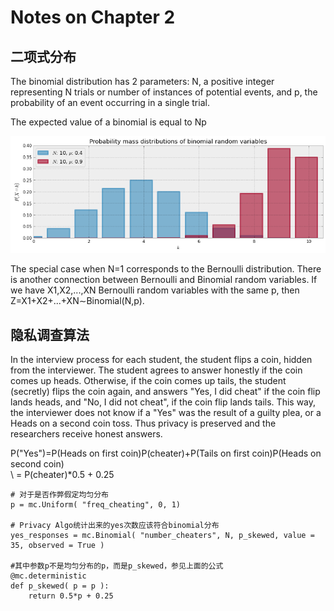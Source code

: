 Notes on Chapter 2  
========================================

## 二项式分布  

The binomial distribution has 2 parameters: N, a positive integer representing N trials or number of instances of potential events, and p, the probability of an event occurring in a single trial.  

The expected value of a binomial is equal to Np  

![bayesian framework](images/binomial.png)  

The special case when N=1 corresponds to the Bernoulli distribution. There is another connection between Bernoulli and Binomial random variables. If we have X1,X2,...,XN Bernoulli random variables with the same p, then Z=X1+X2+...+XN∼Binomial(N,p).  

## 隐私调查算法

In the interview process for each student, the student flips a coin, hidden from the interviewer. The student agrees to answer honestly if the coin comes up heads. Otherwise, if the coin comes up tails, the student (secretly) flips the coin again, and answers "Yes, I did cheat" if the coin flip lands heads, and "No, I did not cheat", if the coin flip lands tails. This way, the interviewer does not know if a "Yes" was the result of a guilty plea, or a Heads on a second coin toss. Thus privacy is preserved and the researchers receive honest answers.  

P("Yes")=P(Heads on first coin)P(cheater)+P(Tails on first coin)P(Heads on second coin)  
\             = P(cheater)*0.5 + 0.25

	# 对于是否作弊假定均匀分布
	p = mc.Uniform( "freq_cheating", 0, 1) 

	# Privacy Algo统计出来的yes次数应该符合binomial分布
	yes_responses = mc.Binomial( "number_cheaters", N, p_skewed, value = 35, observed = True )

	#其中参数p不是均匀分布的p，而是p_skewed，参见上面的公式
	@mc.deterministic
	def p_skewed( p = p ):
	    return 0.5*p + 0.25

 




